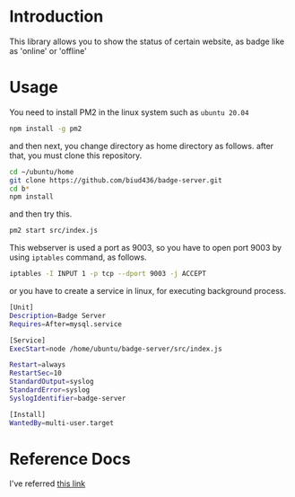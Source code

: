 # Introduction
This library allows you to show the status of certain website, as badge like as 'online' or 'offline'

# Usage
You need to install PM2 in the linux system such as ```ubuntu 20.04```

```sh
npm install -g pm2
```

and then next, you change directory as home directory as follows. after that, you must clone this repository.

```sh
cd ~/ubuntu/home
git clone https://github.com/biud436/badge-server.git
cd b*
npm install
```

and then try this.

```sh
pm2 start src/index.js
```

This webserver is used a port as 9003, so you have to open port 9003 by using ```iptables``` command, as follows.

```sh
iptables -I INPUT 1 -p tcp --dport 9003 -j ACCEPT
```

or you have to create a service in linux, for executing background process.

```sh
[Unit]
Description=Badge Server
Requires=After=mysql.service

[Service]
ExecStart=node /home/ubuntu/badge-server/src/index.js

Restart=always
RestartSec=10
StandardOutput=syslog
StandardError=syslog
SyslogIdentifier=badge-server

[Install]
WantedBy=multi-user.target
```

# Reference Docs
I've referred <a href="https://medium.com/p/f222ece09c23">this link</a>